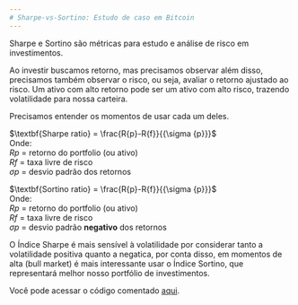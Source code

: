 ```yaml
---
# Sharpe-vs-Sortino: Estudo de caso em Bitcoin
---
```

Sharpe e Sortino são métricas para estudo e análise de risco em investimentos.

Ao investir buscamos retorno, mas precisamos observar além disso, precisamos também observar o risco, ou seja, avaliar o retorno ajustado ao risco. Um ativo com alto retorno pode ser um ativo com alto risco, trazendo volatilidade para nossa carteira.

Precisamos entender os momentos de usar cada um deles.

$\textbf{Sharpe ratio} = \frac{R{p}-R{f}}{{\sigma {p}}}$<br>
Onde:<br>
$R{p}$ = retorno do portfolio (ou ativo)<br>
$R{f}$ = taxa livre de risco<br>
$\sigma {p}$ = desvio padrão dos retornos<br>

$\textbf{Sortino ratio} = \frac{R{p}-R{f}}{{\sigma {p}}}$<br>
Onde:<br>
$R{p}$ = retorno do portfolio (ou ativo)<br>
$R{f}$ = taxa livre de risco<br>
$\sigma {p}$ = desvio padrão **negativo** dos retornos<br>

O Índice Sharpe é mais sensível à volatilidade por considerar tanto a volatilidade positiva quanto a negatica, por conta disso, em momentos de alta (bull market) é mais interessante usar o Índice Sortino, que representará melhor nosso portfólio de investimentos.

Você pode acessar o código comentado [aqui](https://github.com/nogueiraguilherme/Sharpe-vs-Sortino/blob/main/Sharpe_vs_Sortino_Bitcoin.ipynb).

